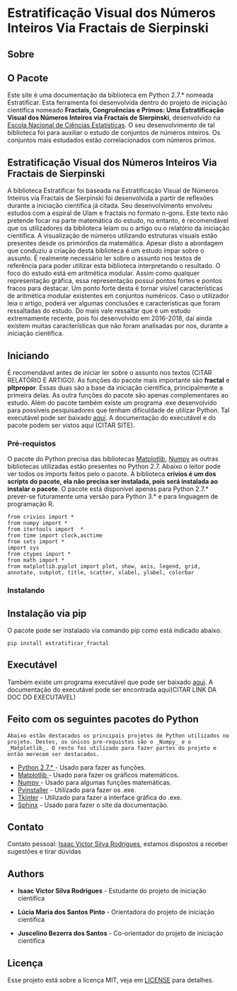 
Estratificação Visual dos Números Inteiros Via Fractais de Sierpinski
=====

## Sobre

O Pacote
----

Este site  é uma documentação da biblioteca em Python 2.7.* nomeada Estratificar. Esta ferramenta foi desenvolvida dentro do projeto de iniciação científica nomeado **Fractais, Congruências e Primos: Uma Estratificação Visual dos Números Inteiros via Fractais de Sierpinski**, desenvolvido na [Escola Nacional de Ciências Estatísticas](http://www.ence.ibge.gov.br). O seu desenvolvimento de tal biblioteca foi para auxiliar o estudo de conjuntos de números inteiros. Os conjuntos mais estudados estão correlacionados com números primos. 


Estratificação Visual dos Números Inteiros Via Fractais de Sierpinski
----

A biblioteca Estratificar foi baseada na Estratificação Visual de Números Inteiros via Fractais de Sierpinski foi desenvolvida a partir de reflexões durante a iniciação científica já citada. Seu desenvolvimento envolveu estudos com a espiral de Ulam e fractais no formato n-gons. Este texto não pretende focar na parte matemática do estudo, no entanto, é recomendável que os utilizadores da biblioteca leiam ou o artigo ou o relatório da iniciação científica.  A visualização de números utilizando estruturas visuais estão presentes desde os primórdios da matemática. Apesar disto a abordagem que conduziu a criação desta biblioteca é um estudo ímpar sobre o assunto.  É realmente necessário ler sobre o assunto  nos textos de referência para poder utilizar esta biblioteca interpretando o resultado. O foco do estudo está em aritmética modular. Assim como qualquer representação gráfica, essa representação possui  pontos fortes e pontos fracos para destacar. Um ponto forte desta  é tornar visível características de aritmética modular existentes em conjuntos numéricos. Caso o utilizador leia o artigo, poderá ver algumas conclusões e características que foram ressaltadas do estudo. Do mais vale ressaltar que é um estudo extremamente recente, pois foi desenvolvido em 2016-2018, daí ainda existem muitas características que não foram analisadas por nos, durante a iniciação cientifica.

## Iniciando

É recomendável antes de iniciar ler sobre o assunto nos textos (CiTAR RELATÓRIO E ARTIGO).  As funções do pacote mais importante são **fractal** e **pltpropor**. Essas duas são a base da iniciação científica, principalmente a primeira delas. As outra funções do pacote são apenas complementares ao estudo. Além do pacote também existe um programa .exe desenvolvido para possíveis pesquisadores que tenham dificuldade de utilizar Python. Tal executável pode ser baixado [aqui](https://drive.google.com/drive/folders/10EEFWoxDxGuKa0sQuwcUzcZueqAkPyb1>). A documentação do executável e do pacote podem ser vistos aqui (CITAR SITE).

### Pré-requistos

O pacote do Python precisa das bibliotecas [Matplotlib](https://matplotlib.org/), [Numpy](http://www.numpy.org/) as outras bibliotecas  utilizadas estão presentes no Python 2.7. Abaixo o leitor pode ver todos os imports feitos pelo o pacote. A biblioteca **crivios é um dos scripts do pacote, ela não precisa ser instalada, pois será instalada ao instalar o pacote**. O pacote está disponível apenas para Python 2.7.* prever-se futuramente uma versão para Python 3.* e para linguagem de programação R.
```
from crivios import *
from numpy import *
from itertools import  *
from time import clock,asctime
from sets import *
import sys
from ctypes import *
from math import *
from matplotlib.pyplot import plot, show, axis, legend, grid, annotate, subplot, title, scatter, xlabel, ylabel, colorbar
```

### Instalando

## Instalação via pip 

O pacote pode ser instalado via comando pip como está indicado abaixo. 
```
pip install estratificar_fractal
```

## Executável

Também existe um programa executável que pode ser baixado [aqui](https://drive.google.com/drive/folders/10EEFWoxDxGuKa0sQuwcUzcZueqAkPyb1). A documentação do executável pode ser encontrada aqui(CITAR LINK DA DOC DO EXECUTAVEL)




## Feito com os seguintes pacotes do Python

	Abaixo estão destacados os principais projetos de Python utilizados no projeto. Destes, os únicos pre-requistos são o _Numpy_ e o _Matplotlib_. O resto foi utilizado para fazer partes do projeto e então merecem ser destacados. 

* [Python 2.7.* ](https://www.python.org) - Usado para fazer as funções.
* [Matplotlib  ](https://matplotlib.org) - Usado para fazer os gráficos matemáticos.
* [Numpy ](http://www.numpy.org) - Usado para algumas funções matemáticas.
* [Pyinstaller](https://www.pyinstaller.org) - Utilizado para fazer os .exe.
* [Tkinter](https://docs.python.org/2.7/library/tkinter.html) - Utilizado para fazer a interface gráfica do .exe.
* [Sphinx](http://www.sphinx-doc.org/en/master/) - Usado para fazer o site da documentação.

## Contato

Contato pessoal: [Isaac Victor Silva Rodrigues](isaacvictor@fisica.if.uff.br), estamos dispostos a receber sugestões e tirar dúvidas


## Authors


* **Isaac Victor Silva Rodrigues** - Estudante do projeto de iniciação cientifica

* **Lúcia Maria dos Santos Pinto** - Orientadora do projeto de iniciação cientifica

* **Juscelino Bezerra dos Santos** - Co-orientador do projeto de iniciação cientifica


## Licença

Esse projeto está sobre a licença MIT, veja em [LICENSE](LICENSE) para detalhes.

